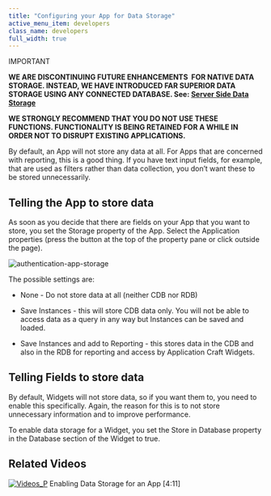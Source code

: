 ```yaml
---
title: "Configuring your App for Data Storage"
active_menu_item: developers
class_name: developers
full_width: true
---
```



IMPORTANT

**WE ARE DISCONTINUING FUTURE ENHANCEMENTS  FOR NATIVE DATA STORAGE. INSTEAD, WE HAVE INTRODUCED FAR SUPERIOR DATA STORAGE USING ANY CONNECTED DATABASE. See: [Server Side Data Storage](/developers/documentation/product-guide/data-storage/server-side-data-storage/)**

**WE STRONGLY RECOMMEND THAT YOU DO NOT USE THESE FUNCTIONS. FUNCTIONALITY IS BEING RETAINED FOR A WHILE IN ORDER NOT TO DISRUPT EXISTING APPLICATIONS.**

By default, an App will not store any data at all. For Apps that are concerned with reporting, this is a good thing. If you have text input fields, for example, that are used as filters rather than data collection, you don’t want these to be stored unnecessarily.

## Telling the App to store data

As soon as you decide that there are fields on your App that you want to store, you set the Storage property of the App. Select the Application properties (press the button at the top of the property pane or click outside the page).

![authentication-app-storage](/img/docs/authentication-app-storage.png)

The possible settings are:

 - None - Do not store data at all (neither CDB nor RDB)

 - Save Instances - this will store CDB data only. You will not be able to access data as a query in any way but Instances can be saved and loaded.

 - Save Instances and add to Reporting - this stores data in the CDB and also in the RDB for reporting and access by Application Craft Widgets.

## Telling Fields to store data

By default, Widgets will not store data, so if you want them to, you need to enable this specifically. Again, the reason for this is to not store unnecessary information and to improve performance.

To enable data storage for a Widget, you set the Store in Database property in the Database section of the Widget to true.

## Related Videos

[![Videos\_P](/img/docs/videos_p.png)](http://www.youtube.com/v/wEHzzhCmE04?autoplay=1&hd=1&fs=1&showsearch=0&rel=0&) Enabling Data Storage for an App [4:11]

